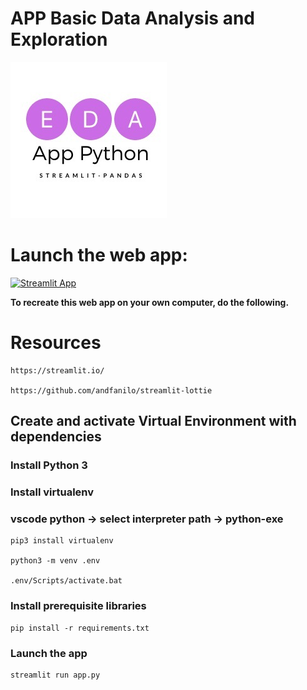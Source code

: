 #  APP Basic Data Analysis and Exploration
!["Error image](logo_eda.jpg)

# Launch the web app:
[![Streamlit App](https://static.streamlit.io/badges/streamlit_badge_black_white.svg)](https://share.streamlit.io/CristinaIglesias/App-Basic-EDA/main/app.py)


**To recreate this web app on your own computer, do the following.**

# Resources

    https://streamlit.io/

    https://github.com/andfanilo/streamlit-lottie


## Create and activate Virtual Environment with dependencies
### Install Python 3
### Install virtualenv
### vscode python -> select interpreter path -> python-exe


    pip3 install virtualenv

    python3 -m venv .env

    .env/Scripts/activate.bat

### Install prerequisite libraries
  

    pip install -r requirements.txt

### Launch the app


    streamlit run app.py 
